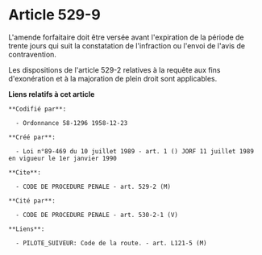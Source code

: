 # Article 529-9

L'amende forfaitaire doit être versée avant l'expiration de la période de trente jours qui suit la constatation de
l'infraction ou l'envoi de l'avis de contravention.

Les dispositions de l'article 529-2 relatives à la requête aux fins d'exonération et à la majoration de plein droit sont
applicables.

**Liens relatifs à cet article**

	**Codifié par**:

	  - Ordonnance 58-1296 1958-12-23

	**Créé par**:

	  - Loi n°89-469 du 10 juillet 1989 - art. 1 () JORF 11 juillet 1989 en vigueur le 1er janvier 1990

	**Cite**:

	  - CODE DE PROCEDURE PENALE - art. 529-2 (M)

	**Cité par**:

	  - CODE DE PROCEDURE PENALE - art. 530-2-1 (V)

	**Liens**:

	  - PILOTE_SUIVEUR: Code de la route. - art. L121-5 (M)
